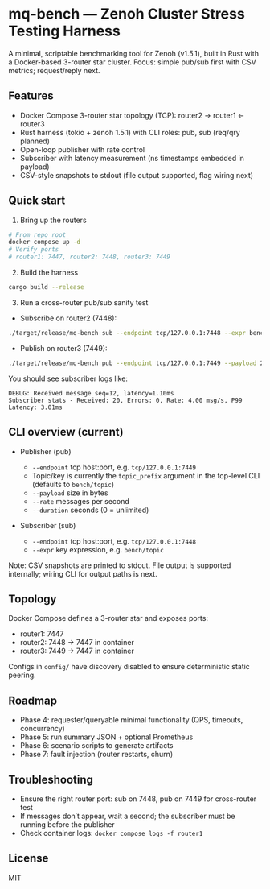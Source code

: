 # mq-bench — Zenoh Cluster Stress Testing Harness

A minimal, scriptable benchmarking tool for Zenoh (v1.5.1), built in Rust with a Docker-based 3-router star cluster. Focus: simple pub/sub first with CSV metrics; request/reply next.

## Features
- Docker Compose 3-router star topology (TCP): router2 → router1 ← router3
- Rust harness (tokio + zenoh 1.5.1) with CLI roles: pub, sub (req/qry planned)
- Open-loop publisher with rate control
- Subscriber with latency measurement (ns timestamps embedded in payload)
- CSV-style snapshots to stdout (file output supported, flag wiring next)

## Quick start

1) Bring up the routers

```bash
# From repo root
docker compose up -d
# Verify ports
# router1: 7447, router2: 7448, router3: 7449
```

2) Build the harness

```bash
cargo build --release
```

3) Run a cross-router pub/sub sanity test

- Subscribe on router2 (7448):
```bash
./target/release/mq-bench sub --endpoint tcp/127.0.0.1:7448 --expr bench/topic
```
- Publish on router3 (7449):
```bash
./target/release/mq-bench pub --endpoint tcp/127.0.0.1:7449 --payload 200 --rate 5 --duration 10
```

You should see subscriber logs like:
```
DEBUG: Received message seq=12, latency=1.10ms
Subscriber stats - Received: 20, Errors: 0, Rate: 4.00 msg/s, P99 Latency: 3.01ms
```

## CLI overview (current)

- Publisher (pub)
  - `--endpoint` tcp host:port, e.g. `tcp/127.0.0.1:7449`
  - Topic/key is currently the `topic_prefix` argument in the top-level CLI (defaults to `bench/topic`)
  - `--payload` size in bytes
  - `--rate` messages per second
  - `--duration` seconds (0 = unlimited)

- Subscriber (sub)
  - `--endpoint` tcp host:port, e.g. `tcp/127.0.0.1:7448`
  - `--expr` key expression, e.g. `bench/topic`

Note: CSV snapshots are printed to stdout. File output is supported internally; wiring CLI for output paths is next.

## Topology

Docker Compose defines a 3-router star and exposes ports:
- router1: 7447
- router2: 7448 → 7447 in container
- router3: 7449 → 7447 in container

Configs in `config/` have discovery disabled to ensure deterministic static peering.

## Roadmap
- Phase 4: requester/queryable minimal functionality (QPS, timeouts, concurrency)
- Phase 5: run summary JSON + optional Prometheus
- Phase 6: scenario scripts to generate artifacts
- Phase 7: fault injection (router restarts, churn)

## Troubleshooting
- Ensure the right router port: sub on 7448, pub on 7449 for cross-router test
- If messages don’t appear, wait a second; the subscriber must be running before the publisher
- Check container logs: `docker compose logs -f router1`

## License
MIT
